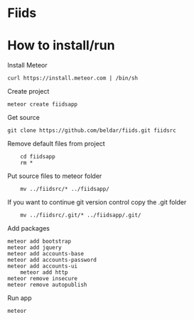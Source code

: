 Fiids
=====

How to install/run
==================

Install Meteor

	curl https://install.meteor.com | /bin/sh

Create project

	meteor create fiidsapp

Get source

	git clone https://github.com/beldar/fiids.git fiidsrc

Remove default files from project

        cd fiidsapp
        rm *


Put source files to meteor folder

        mv ../fiidsrc/* ../fiidsapp/

If you want to continue git version control copy the .git folder

        mv ../fiidsrc/.git/* ../fiidsapp/.git/

Add packages

	meteor add bootstrap
	meteor add jquery
	meteor add accounts-base
	meteor add accounts-password
	meteor add accounts-ui
        meteor add http
	meteor remove insecure
	meteor remove autopublish

Run app

	meteor
